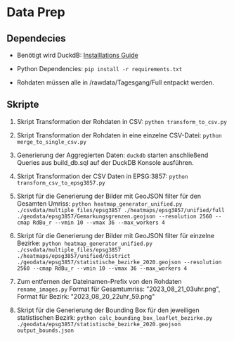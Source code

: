 # Data Prep 

## Dependecies 
- Benötigt wird DuckdB: [Installlations Guide](https://duckdb.org/docs/installation/?version=stable&environment=cli&platform=macos&download_method=package_manager)

- Python Dependencies: ```pip install -r requirements.txt```

- Rohdaten müssen alle in /rawdata/Tagesgang/Full entpackt werden. 

## Skripte 

1. Skript Transformation der Rohdaten in CSV: ```python transform_to_csv.py```

2. Skript Transformation der Rohdaten in eine einzelne CSV-Datei: ```python merge_to_single_csv.py```

3. Generierung der Aggregierten Daten: ```duckdb``` starten anschließend Queries aus build_db.sql auf der DuckDB Konsole ausführen.

4. Skript Transformation der CSV Daten in EPSG:3857: ```python transform_csv_to_epsg3857.py```

5. Skript für die Generierung der Bilder mit GeoJSON filter für den Gesamten Umriss: ```python heatmap_generator_unified.py ./csvdata/multiple_files/epsg3857 ./heatmaps/epsg3857/unified/full ./geodata/epsg3857/Gemarkungsgrenzen.geojson --resolution 2560 --cmap RdBu_r --vmin 10 --vmax 36 --max_workers 4```

6. Skript für die Generierung der Bilder mit GeoJSON filter für einzelne Bezirke: ```python heatmap_generator_unified.py ./csvdata/multiple_files/epsg3857 ./heatmaps/epsg3857/unified/district ./geodata/epsg3857/statistische_bezirke_2020.geojson --resolution 2560 --cmap RdBu_r --vmin 10 --vmax 36 --max_workers 4```

7. Zum entfernen der Dateinamen-Prefix von den Rohdaten ```rename_images.py``` Format für Gesamtumriss: "2023_08_21_03uhr.png", Format für Bezirk: "2023_08_20_22uhr_59.png"

8. Skript für die Generierung der Bounding Box für den jeweiligen statistischen Bezirk: ```python calc_bounding_box_leaflet_bezirke.py ./geodata/epsg3857/statistische_bezirke_2020.geojson output_bounds.json```


